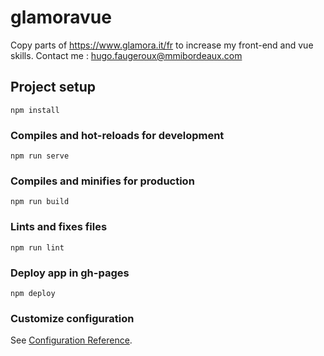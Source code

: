 # glamoravue
Copy parts of https://www.glamora.it/fr to increase my front-end and vue skills.
Contact me : hugo.faugeroux@mmibordeaux.com

## Project setup
```
npm install
```

### Compiles and hot-reloads for development
```
npm run serve
```

### Compiles and minifies for production
```
npm run build
```

### Lints and fixes files
```
npm run lint
```

### Deploy app in gh-pages
```
npm deploy
```

### Customize configuration
See [Configuration Reference](https://cli.vuejs.org/config/).

